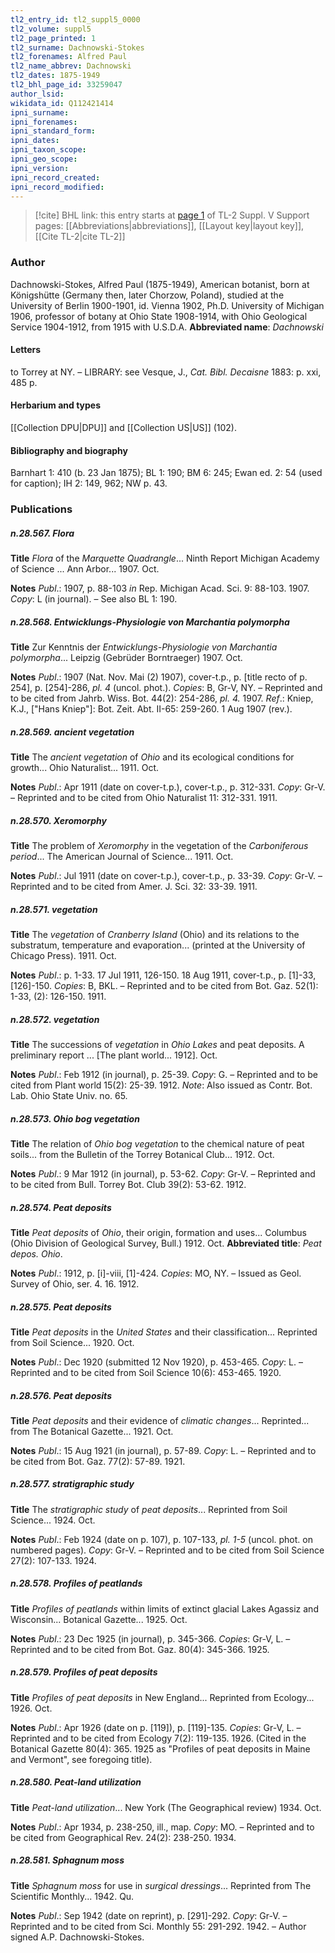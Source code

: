 ```yaml
---
tl2_entry_id: tl2_suppl5_0000
tl2_volume: suppl5
tl2_page_printed: 1
tl2_surname: Dachnowski-Stokes
tl2_forenames: Alfred Paul
tl2_name_abbrev: Dachnowski
tl2_dates: 1875-1949
tl2_bhl_page_id: 33259047
author_lsid: 
wikidata_id: Q112421414
ipni_surname: 
ipni_forenames: 
ipni_standard_form: 
ipni_dates: 
ipni_taxon_scope: 
ipni_geo_scope: 
ipni_version: 
ipni_record_created: 
ipni_record_modified:
---
```


> [!cite] BHL link: this entry starts at [page 1](https://www.biodiversitylibrary.org/page/33259047) of TL-2 Suppl. V
> Support pages: [[Abbreviations|abbreviations]], [[Layout key|layout key]], [[Cite TL-2|cite TL-2]]

### Author

Dachnowski-Stokes, Alfred Paul (1875-1949), American botanist, born at Königshütte (Germany then, later Chorzow, Poland), studied at the University of Berlin 1900-1901, id. Vienna 1902, Ph.D. University of Michigan 1906, professor of botany at Ohio State 1908-1914, with Ohio Geological Service 1904-1912, from 1915 with U.S.D.A. 
**Abbreviated name**: *Dachnowski*

#### Letters

to Torrey at NY. – LIBRARY: see Vesque, J., *Cat. Bibl. Decaisne* 1883: p. xxi, 485 p.

#### Herbarium and types

[[Collection DPU|DPU]] and [[Collection US|US]] (102).

#### Bibliography and biography

Barnhart 1: 410 (b. 23 Jan 1875); BL 1: 190; BM 6: 245; Ewan ed. 2: 54 (used for caption); IH 2: 149, 962; NW p. 43.

### Publications

##### n.28.567. Flora

**Title**
*Flora* of the *Marquette Quadrangle*... Ninth Report Michigan Academy of Science ... Ann Arbor... 1907. Oct.

**Notes**
*Publ*.: 1907, p. 88-103 *in* Rep. Michigan Acad. Sci. 9: 88-103. 1907. *Copy*: L (in journal). – See also BL 1: 190.

##### n.28.568. Entwicklungs-Physiologie von Marchantia polymorpha

**Title**
Zur Kenntnis der *Entwicklungs-Physiologie von Marchantia polymorpha*... Leipzig (Gebrüder Borntraeger) 1907. Oct.

**Notes**
*Publ*.: 1907 (Nat. Nov. Mai (2) 1907), cover-t.p., p. \[title recto of p. 254\], p. \[254\]-286, *pl. 4* (uncol. phot.). *Copies*: B, Gr-V, NY. – Reprinted and to be cited from Jahrb. Wiss. Bot. 44(2): 254-286, *pl. 4.* 1907.
*Ref*.: Kniep, K.J., \["Hans Kniep"\]: Bot. Zeit. Abt. II-65: 259-260. 1 Aug 1907 (rev.).

##### n.28.569. ancient vegetation

**Title**
The *ancient vegetation* of *Ohio* and its ecological conditions for growth... Ohio Naturalist... 1911. Oct.

**Notes**
*Publ*.: Apr 1911 (date on cover-t.p.), cover-t.p., p. 312-331. *Copy*: Gr-V. – Reprinted and to be cited from Ohio Naturalist 11: 312-331. 1911.

##### n.28.570. Xeromorphy

**Title**
The problem of *Xeromorphy* in the vegetation of the *Carboniferous period*... The American Journal of Science... 1911. Oct.

**Notes**
*Publ*.: Jul 1911 (date on cover-t.p.), cover-t.p., p. 33-39. *Copy*: Gr-V. – Reprinted and to be cited from Amer. J. Sci. 32: 33-39. 1911.

##### n.28.571. vegetation

**Title**
The *vegetation* of *Cranberry Island* (Ohio) and its relations to the substratum, temperature and evaporation... (printed at the University of Chicago Press). 1911. Oct.

**Notes**
*Publ*.: p. 1-33. 17 Jul 1911, 126-150. 18 Aug 1911, cover-t.p., p. \[1\]-33, \[126\]-150. *Copies*: B, BKL. – Reprinted and to be cited from Bot. Gaz. 52(1): 1-33, (2): 126-150. 1911.

##### n.28.572. vegetation

**Title**
The successions of *vegetation* in *Ohio Lakes* and peat deposits. A preliminary report ... \[The plant world... 1912\]. Oct.

**Notes**
*Publ*.: Feb 1912 (in journal), p. 25-39. *Copy*: G. – Reprinted and to be cited from Plant world 15(2): 25-39. 1912.
*Note*: Also issued as Contr. Bot. Lab. Ohio State Univ. no. 65.

##### n.28.573. Ohio bog vegetation

**Title**
The relation of *Ohio bog vegetation* to the chemical nature of peat soils... from the Bulletin of the Torrey Botanical Club... 1912. Oct.

**Notes**
*Publ*.: 9 Mar 1912 (in journal), p. 53-62. *Copy*: Gr-V. – Reprinted and to be cited from Bull. Torrey Bot. Club 39(2): 53-62. 1912.

##### n.28.574. Peat deposits

**Title**
*Peat deposits* of *Ohio*, their origin, formation and uses... Columbus (Ohio Division of Geological Survey, Bull.) 1912. Oct.
**Abbreviated title**: *Peat depos. Ohio*.

**Notes**
*Publ*.: 1912, p. \[i\]-viii, \[1\]-424. *Copies*: MO, NY. – Issued as Geol. Survey of Ohio, ser. 4. 16. 1912.

##### n.28.575. Peat deposits

**Title**
*Peat deposits* in the *United States* and their classification... Reprinted from Soil Science... 1920. Oct.

**Notes**
*Publ*.: Dec 1920 (submitted 12 Nov 1920), p. 453-465. *Copy*: L. – Reprinted and to be cited from Soil Science 10(6): 453-465. 1920.

##### n.28.576. Peat deposits

**Title**
*Peat deposits* and their evidence of *climatic changes*... Reprinted... from The Botanical Gazette... 1921. Oct.

**Notes**
*Publ*.: 15 Aug 1921 (in journal), p. 57-89. *Copy*: L. – Reprinted and to be cited from Bot. Gaz. 77(2): 57-89. 1921.

##### n.28.577. stratigraphic study

**Title**
The *stratigraphic study* of *peat deposits*... Reprinted from Soil Science... 1924. Oct.

**Notes**
*Publ*.: Feb 1924 (date on p. 107), p. 107-133, *pl. 1-5* (uncol. phot. on numbered pages). *Copy*: Gr-V. – Reprinted and to be cited from Soil Science 27(2): 107-133. 1924.

##### n.28.578. Profiles of peatlands

**Title**
*Profiles of peatlands* within limits of extinct glacial Lakes Agassiz and Wisconsin... Botanical Gazette... 1925. Oct.

**Notes**
*Publ*.: 23 Dec 1925 (in journal), p. 345-366. *Copies*: Gr-V, L. – Reprinted and to be cited from Bot. Gaz. 80(4): 345-366. 1925.

##### n.28.579. Profiles of peat deposits

**Title**
*Profiles of peat deposits* in New England... Reprinted from Ecology... 1926. Oct.

**Notes**
*Publ*.: Apr 1926 (date on p. \[119\]), p. \[119\]-135. *Copies*: Gr-V, L. – Reprinted and to be cited from Ecology 7(2): 119-135. 1926. (Cited in the Botanical Gazette 80(4): 365. 1925 as "Profiles of peat deposits in Maine and Vermont", see foregoing title).

##### n.28.580. Peat-land utilization

**Title**
*Peat-land utilization*... New York (The Geographical review) 1934. Oct.

**Notes**
*Publ*.: Apr 1934, p. 238-250, ill., map. *Copy*: MO. – Reprinted and to be cited from Geographical Rev. 24(2): 238-250. 1934.

##### n.28.581. Sphagnum moss

**Title**
*Sphagnum moss* for use in *surgical dressings*... Reprinted from The Scientific Monthly... 1942. Qu.

**Notes**
*Publ*.: Sep 1942 (date on reprint), p. \[291\]-292. *Copy*: Gr-V. – Reprinted and to be cited from Sci. Monthly 55: 291-292. 1942. – Author signed A.P. Dachnowski-Stokes.

